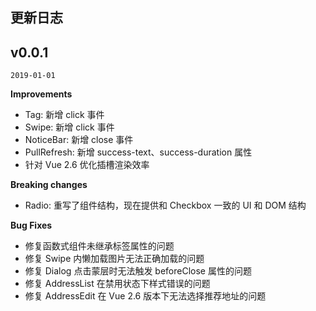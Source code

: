 ## 更新日志

## v0.0.1
`2019-01-01`

**Improvements**

- Tag: 新增 click 事件 
- Swipe: 新增 click 事件
- NoticeBar: 新增 close 事件
- PullRefresh: 新增 success-text、success-duration 属性 
- 针对 Vue 2.6 优化插槽渲染效率 

**Breaking changes**

- Radio: 重写了组件结构，现在提供和 Checkbox 一致的 UI 和 DOM 结构 

**Bug Fixes**

- 修复函数式组件未继承标签属性的问题
- 修复 Swipe 内懒加载图片无法正确加载的问题
- 修复 Dialog 点击蒙层时无法触发 beforeClose 属性的问题
- 修复 AddressList 在禁用状态下样式错误的问题 
- 修复 AddressEdit 在 Vue 2.6 版本下无法选择推荐地址的问题 